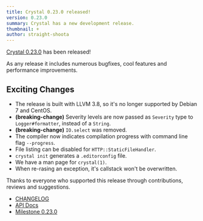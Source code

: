 ```yaml
---
title: Crystal 0.23.0 released!
version: 0.23.0
summary: Crystal has a new development release.
thumbnail: +
author: straight-shoota
---
```


[Crystal 0.23.0](https://github.com/crystal-lang/crystal/releases/tag/0.23.0) has been released!

As any release it includes numerous bugfixes, cool features and performance improvements.

## Exciting Changes

- The release is built with LLVM 3.8, so it's no longer supported by Debian 7 and CentOS.
- **(breaking-change)** Severity levels are now passed as `Severity` type to `Logger#formatter`, instead of a `String`.
- **(breaking-change)** `IO.select` was removed.
- The compiler now indicates compilation progress with command line flag `--progress`.
- File listing can be disabled for `HTTP::StaticFileHandler`.
- `crystal init` generates a `.editorconfig` file.
- We have a man page for `crystal(1)`.
- When re-rasing an exception, it's callstack won't be overwritten.

Thanks to everyone who supported this release through contributions, reviews and suggestions.

- [CHANGELOG](https://github.com/crystal-lang/crystal/releases/tag/0.23.0)
- [API Docs](https://crystal-lang.org/api/0.23.0)
- [Milestone 0.23.0](https://github.com/crystal-lang/crystal/issues?q=milestone%3A0.23.0)
